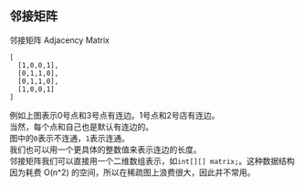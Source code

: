 ## 邻接矩阵

邻接矩阵 Adjacency Matrix

```
[
  [1,0,0,1],
  [0,1,1,0],
  [0,1,1,0],
  [1,0,0,1]
]

```

例如上图表示0号点和3号点有连边。1号点和2号店有连边。  
当然，每个点和自己也是默认有连边的。  
图中的`0`表示不连通，`1`表示连通。  
我们也可以用一个更具体的整数值来表示连边的长度。  
邻接矩阵我们可以直接用一个二维数组表示，如`int[][] matrix;`。这种数据结构因为耗费 O\(n^2\) 的空间，所以在稀疏图上浪费很大，因此并不常用。





